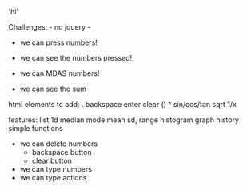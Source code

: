 'hi' 

Challenges:
	- no jquery
	- 

+ we can press numbers!
+ we can see the numbers pressed!

+ we can MDAS numbers!
+ we can see the sum


html elements to add:
	.
	backspace
	enter
	clear
	()
	^
	sin/cos/tan
	sqrt
	1/x

features:
	list 1d
		median mode mean
		sd, range
		histogram graph
	history
	simple functions
	



+ we can delete numbers
	+ backspace button
	+ clear button
+ we can type numbers
+ we can type actions